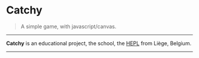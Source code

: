 # Catchy

> A simple game, with javascript/canvas.

* * *

**Catchy** is an educational project, the school, the [HEPL](http://www.provincedeliege.be/hauteecole) from Liège, Belgium.

* * *

